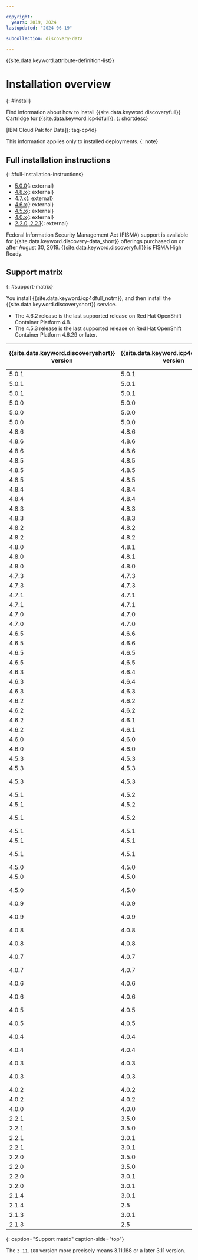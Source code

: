 ```yaml
---

copyright:
  years: 2019, 2024
lastupdated: "2024-06-19"

subcollection: discovery-data

---
```


{{site.data.keyword.attribute-definition-list}}

# Installation overview
{: #install}

Find information about how to install {{site.data.keyword.discoveryfull}} Cartridge for {{site.data.keyword.icp4dfull}}.
{: shortdesc}

[IBM Cloud Pak for Data]{: tag-cp4d}

This information applies only to installed deployments.
{: note}

## Full installation instructions
{: #full-installation-instructions}

- [5.0.0](https://www.ibm.com/docs/SSQNUZ_5.0.x/svc-discovery/discovery-install-overview.html){: external}
- [4.8.x](https://www.ibm.com/docs/SSQNUZ_4.8.x/svc-discovery/discovery-install-overview.html){: external}
- [4.7.x](https://www.ibm.com/docs/SSQNUZ_4.7.x/svc-discovery/discovery-install-overview.html){: external}
- [4.6.x](https://www.ibm.com/docs/SSQNUZ_4.6.x/svc-discovery/discovery-install-overview.html){: external}
- [4.5.x](https://www.ibm.com/docs/SSQNUZ_4.5.x/svc-discovery/discovery-install-overview.html){: external}
- [4.0.x](https://www.ibm.com/docs/en/cloud-paks/cp-data/4.0?topic=discovery-installing-watson){: external}
- [2.2.0, 2.2.1](https://www.ibm.com/docs/cloud-paks/cp-data/3.5.0?topic=services-watson-discovery){: external}

Federal Information Security Management Act (FISMA) support is available for {{site.data.keyword.discovery-data_short}} offerings purchased on or after August 30, 2019. {{site.data.keyword.discoveryfull}} is FISMA High Ready.

## Support matrix
{: #support-matrix}

You install {{site.data.keyword.icp4dfull_notm}}, and then install the {{site.data.keyword.discoveryshort}} service.

- The 4.6.2 release is the last supported release on Red Hat OpenShift Container Platform 4.8.
- The 4.5.3 release is the last supported release on Red Hat OpenShift Container Platform 4.6.29 or later.

| {{site.data.keyword.discoveryshort}} version | {{site.data.keyword.icp4dfull_notm}} version | Red Hat OpenShift version |
| ----------------------------------|----------------|----------------|
| 5.0.1 | 5.0.1 | 4.15 |
| 5.0.1 | 5.0.1 | 4.14 |
| 5.0.1 | 5.0.1 | 4.12 |
| 5.0.0 | 5.0.0 | 4.15 |
| 5.0.0 | 5.0.0 | 4.14 |
| 5.0.0 | 5.0.0 | 4.12 |
| 4.8.6 | 4.8.6 | 4.15 |
| 4.8.6 | 4.8.6 | 4.14 |
| 4.8.6 | 4.8.6 | 4.12 |
| 4.8.5 | 4.8.5 | 4.15 |
| 4.8.5 | 4.8.5 | 4.14 |
| 4.8.5 | 4.8.5 | 4.12 |
| 4.8.4 | 4.8.4 | 4.14 |
| 4.8.4 | 4.8.4 | 4.12 |
| 4.8.3 | 4.8.3 | 4.14 |
| 4.8.3 | 4.8.3 | 4.12 |
| 4.8.2 | 4.8.2 | 4.14 |
| 4.8.2 | 4.8.2 | 4.12 |
| 4.8.0 | 4.8.1 | 4.14 |
| 4.8.0 | 4.8.1 | 4.12 |
| 4.8.0 | 4.8.0 | 4.12 |
| 4.7.3 | 4.7.3 | 4.12 |
| 4.7.3 | 4.7.3 | 4.10 |
| 4.7.1 | 4.7.1 | 4.12 |
| 4.7.1 | 4.7.1 | 4.10 |
| 4.7.0 | 4.7.0 | 4.12 |
| 4.7.0 | 4.7.0 | 4.10 |
| 4.6.5 | 4.6.6 | 4.12 |
| 4.6.5 | 4.6.6 | 4.10 |
| 4.6.5 | 4.6.5 | 4.12 |
| 4.6.5 | 4.6.5 | 4.10 |
| 4.6.3 | 4.6.4 | 4.12 |
| 4.6.3 | 4.6.4 | 4.10 |
| 4.6.3 | 4.6.3 | 4.10 |
| 4.6.2 | 4.6.2 | 4.10 |
| 4.6.2 | 4.6.2 | 4.8 |
| 4.6.2 | 4.6.1 | 4.10 |
| 4.6.2 | 4.6.1 | 4.8 |
| 4.6.0 | 4.6.0 | 4.10 |
| 4.6.0 | 4.6.0 | 4.8 |
| 4.5.3 | 4.5.3 | 4.10 |
| 4.5.3 | 4.5.3 | 4.8 |
| 4.5.3 | 4.5.3 | 4.6.29 or later |
| 4.5.1 | 4.5.2 | 4.10 |
| 4.5.1 | 4.5.2 | 4.8 |
| 4.5.1 | 4.5.2 | 4.6.29 or later |
| 4.5.1 | 4.5.1 | 4.10 |
| 4.5.1 | 4.5.1 | 4.8 |
| 4.5.1 | 4.5.1 | 4.6.29 or later |
| 4.5.0 | 4.5.0 | 4.10 |
| 4.5.0 | 4.5.0 | 4.8 |
| 4.5.0 | 4.5.0 | 4.6.29 or later |
| 4.0.9 | 4.0.9 | 4.8 |
| 4.0.9 | 4.0.9 | 4.6.29 or later |
| 4.0.8 | 4.0.8 | 4.8 |
| 4.0.8 | 4.0.8 | 4.6.29 or later |
| 4.0.7 | 4.0.7 | 4.8 |
| 4.0.7 | 4.0.7 | 4.6.29 or later |
| 4.0.6 | 4.0.6 | 4.8 |
| 4.0.6 | 4.0.6 | 4.6.29 or later |
| 4.0.5 | 4.0.5 | 4.8 |
| 4.0.5 | 4.0.5 | 4.6.29 or later |
| 4.0.4 | 4.0.4 | 4.8 |
| 4.0.4 | 4.0.4 | 4.6.29 or later |
| 4.0.3 | 4.0.3 | 4.8 |
| 4.0.3 | 4.0.3 | 4.6.29 or later |
| 4.0.2 | 4.0.2 | 4.8 |
| 4.0.2 | 4.0.2 | 4.6 |
| 4.0.0 | 4.0.0 | 4.6 |
| 2.2.1 | 3.5.0 | 4.5, 4.6 |
| 2.2.1 | 3.5.0 | 3.11.188 |
| 2.2.1 | 3.0.1 | 4.5, 4.6 |
| 2.2.1 | 3.0.1 | 3.11.188 |
| 2.2.0 | 3.5.0 | 4.5 |
| 2.2.0 | 3.5.0 | 3.11.188 |
| 2.2.0 | 3.0.1 | 4.5 |
| 2.2.0 | 3.0.1 | 3.11 |
| 2.1.4 | 3.0.1 | 3.11.188 |
| 2.1.4 | 2.5 | 3.11 |
| 2.1.3 | 3.0.1 | 3.11.188 |
| 2.1.3 | 2.5 | 3.11 |
{: caption="Support matrix" caption-side="top"}

The `3.11.188` version more precisely means 3.11.188 or a later 3.11 version.
